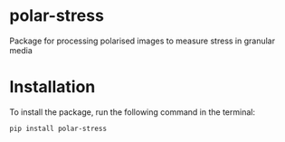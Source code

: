 # polar-stress
Package for processing polarised images to measure stress in granular media

# Installation

To install the package, run the following command in the terminal:

```bash
pip install polar-stress
```

